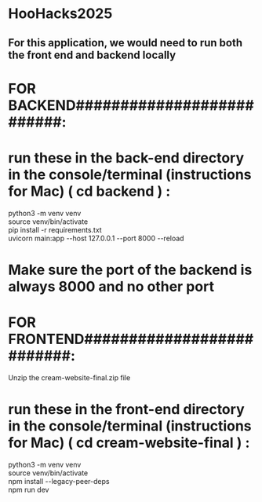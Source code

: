 # HooHacks2025

## For this application, we would need to run both the front end and backend locally

# FOR BACKEND##########################:
# run these in the back-end directory in the console/terminal (instructions for Mac) ( cd backend ) :
python3 -m venv venv<br/>
source venv/bin/activate<br/>
pip install -r requirements.txt<br/>
uvicorn main:app --host 127.0.0.1 --port 8000 --reload  <br/>
# Make sure the port of the backend is always 8000 and no other port

# FOR FRONTEND##########################:
Unzip the cream-website-final.zip file<br/>
# run these in the front-end directory in the console/terminal (instructions for Mac) ( cd cream-website-final ) :
python3 -m venv venv<br/>
source venv/bin/activate<br/>
npm install --legacy-peer-deps<br/>
npm run dev<br/>


